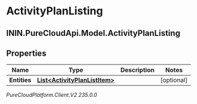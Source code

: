 # ActivityPlanListing

## ININ.PureCloudApi.Model.ActivityPlanListing

## Properties

|Name | Type | Description | Notes|
|------------ | ------------- | ------------- | -------------|
| **Entities** | [**List&lt;ActivityPlanListItem&gt;**](ActivityPlanListItem) |  | [optional] |



_PureCloudPlatform.Client.V2 235.0.0_

